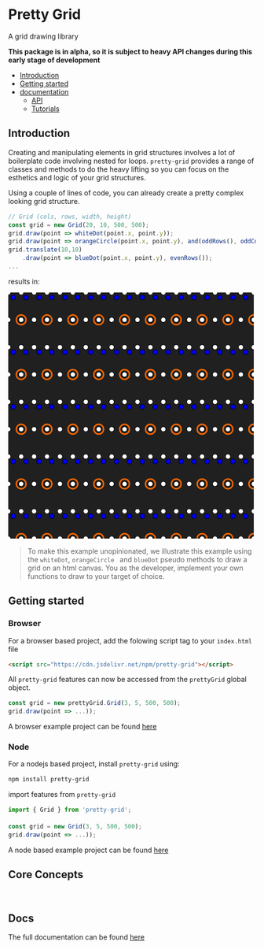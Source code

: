 # Pretty Grid
A grid drawing library

<b> This package is in alpha, so it is subject to heavy API changes during this early stage of development </b>

- [Introduction](#introduction)
- [Getting started](#getting-started)
- [documentation](https://github.com/VadimGouskov/pretty-grid/wiki)
  - [API](https://github.com/VadimGouskov/pretty-grid/wiki/API)
  - [Tutorials](https://github.com/VadimGouskov/pretty-grid/wiki/tutorials)


## Introduction 
Creating and manipulating elements in grid structures involves a lot of boilerplate code involving nested for loops. 
`pretty-grid` provides a range of classes and methods to do the heavy lifting so you can focus on the esthetics and logic of your grid structures.

Using a couple of lines of code, you can already create a pretty complex looking grid structure.
```js
// Grid (cols, rows, width, height)
const grid = new Grid(20, 10, 500, 500);
grid.draw(point => whiteDot(point.x, point.y));
grid.draw(point => orangeCircle(point.x, point.y), and(oddRows(), oddCols()));
grid.translate(10,10)
    .draw(point => blueDot(point.x, point.y), evenRows());
...
```
results in:

![intro](assets/intro.png)

> To make this example unopinionated, we illustrate this example using the `whiteDot`,  `orangeCircle ` and  `blueDot` pseudo methods to draw a grid on an html canvas. You as the developer, implement your own functions to draw to your target of choice.

## Getting started

### Browser

For a browser based project, add the folowing script tag to your `index.html` file

```html
<script src="https://cdn.jsdelivr.net/npm/pretty-grid"></script>
```

All `pretty-grid` features can now be accessed from the `prettyGrid` global object.

```js
const grid = new prettyGrid.Grid(3, 5, 500, 500);
grid.draw(point => ...));
```

A browser example project can be found [here](https://github.com/VadimGouskov/pretty-grid/tree/main/examples/browser-simple-p5)

### Node

For a nodejs based project, install `pretty-grid` using:

```bash
npm install pretty-grid
```

import features from `pretty-grid`

```js
import { Grid } from 'pretty-grid';

const grid = new Grid(3, 5, 500, 500);
grid.draw(point => ...));
```
A node based example project can be found [here](https://github.com/VadimGouskov/pretty-grid/tree/main/examples/node-typescript-p5)


## Core Concepts


<br />

## Docs

The full documentation can be found [here](https://github.com/VadimGouskov/pretty-grid/wiki)
